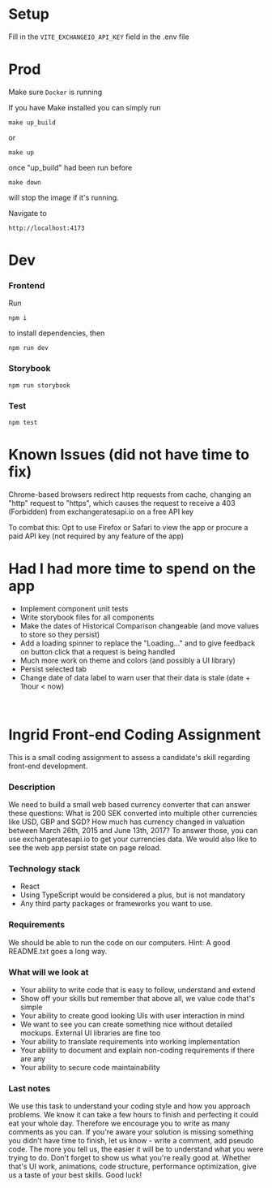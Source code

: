 # Setup

Fill in the `VITE_EXCHANGEIO_API_KEY` field in the .env file

# Prod

Make sure `Docker` is running

If you have Make installed you can simply run 

```
make up_build
```

or

```
make up
``` 

once "up_build" had been run before

```
make down
``` 
will stop the image if it's running.


Navigate to 
``` 
http://localhost:4173 
```

# Dev

### Frontend
Run 
```
npm i 
```

to install dependencies, then 


```
npm run dev
```

### Storybook

```
npm run storybook
```


### Test

```
npm test
```

# Known Issues (did not have time to fix)

Chrome-based browsers redirect http requests from cache, changing an "http" request to "https",
which causes the request to receive a 403 (Forbidden) from exchangeratesapi.io on a free API key

To combat this:
Opt to use Firefox or Safari to view the app
or procure a paid API key (not required by any feature of the app)


# Had I had more time to spend on the app

- Implement component unit tests
- Write storybook files for all components
- Make the dates of Historical Comparison changeable (and move values to store so they persist)
- Add a loading spinner to replace the "Loading..." and to give feedback on button click that a request is being handled
- Much more work on theme and colors (and possibly a UI library)
- Persist selected tab
- Change date of data label to warn user that their data is stale (date + 1hour < now)

<br> 


# Ingrid Front-end Coding Assignment
This is a small coding assignment to assess a candidate's skill regarding front-end
development.
### Description
We need to build a small web based currency converter that can answer these questions:
What is 200 SEK converted into multiple other currencies like USD, GBP and SGD?
How much has currency changed in valuation between March 26th, 2015 and June 13th,
2017?
To answer those, you can use exchangeratesapi.io to get your currencies data. We would
also like to see the web app persist state on page reload.
### Technology stack
- React
- Using TypeScript would be considered a plus, but is not mandatory
- Any third party packages or frameworks you want to use.
### Requirements
We should be able to run the code on our computers. Hint: A good README.txt goes a
long way.
### What will we look at
- Your ability to write code that is easy to follow, understand and extend
- Show off your skills but remember that above all, we value code that's simple
- Your ability to create good looking UIs with user interaction in mind
- We want to see you can create something nice without detailed mockups. External UI
libraries are fine too
- Your ability to translate requirements into working implementation
- Your ability to document and explain non-coding requirements if there are any
- Your ability to secure code maintainability
### Last notes
We use this task to understand your coding style and how you approach problems.
We know it can take a few hours to finish and perfecting it could eat your whole day.
Therefore we encourage you to write as many comments as you can. If you're aware your
solution is missing something you didn't have time to finish, let us know - write a
comment, add pseudo code.
The more you tell us, the easier it will be to understand what you were trying to do.
Don't forget to show us what you're really good at. Whether that's UI work,
animations, code structure, performance optimization, give us a taste of your best
skills.
Good luck!


